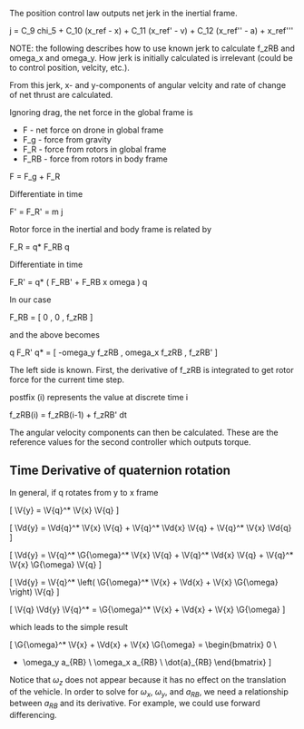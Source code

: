 The position control law outputs net jerk in the inertial frame.

j = C_9 chi_5 + C_10 (x_ref - x) + C_11 (x_ref' - v) + C_12 (x_ref'' - a) + x_ref'''

NOTE:
the following describes how to use known jerk to calculate f\_zRB and omega\_x and omega\_y.
How jerk is initially calculated is irrelevant (could be to control position, velcity, etc.).

From this jerk, x- and y-components of angular velcity and rate of change of net thrust are calculated.

Ignoring drag, the net force in the global frame is

- F - net force on drone in global frame
- F_g - force from gravity
- F_R - force from rotors in global frame
- F_RB - force from rotors in body frame

F = F_g + F_R

Differentiate in time

F' = F_R' = m j

Rotor force in the inertial and body frame is related by

F_R = q* F_RB q

Differentiate in time

F_R' = q* ( F_RB' + F_RB x omega ) q

In our case

F_RB = [ 0 , 0 , f_zRB ]

and the above becomes

q F_R' q* = [ -omega_y f_zRB , omega_x f_zRB , f_zRB' ]

The left side is known.
First, the derivative of f\_zRB is integrated to get rotor force for the current time step.

postfix (i) represents the value at discrete time i

f_zRB(i) = f_zRB(i-1) + f_zRB' dt

The angular velocity components can then be calculated. These are the reference values for the second controller which outputs torque.

## Time Derivative of quaternion rotation

In general, if q rotates from y to x frame

\[
\V{y} = \V{q}^* \V{x} \V{q}
\]

\[
\Vd{y} = \Vd{q}^* \V{x} \V{q} + \V{q}^* \Vd{x} \V{q} + \V{q}^* \V{x} \Vd{q}
\]

\[
\Vd{y} = \V{q}^* \G{\omega}^* \V{x} \V{q} + \V{q}^* \Vd{x} \V{q} + \V{q}^* \V{x} \G{\omega} \V{q}
\]

\[
\Vd{y} = \V{q}^* \left( \G{\omega}^* \V{x} + \Vd{x} + \V{x} \G{\omega} \right) \V{q}
\]

\[
\V{q} \Vd{y} \V{q}^* = \G{\omega}^* \V{x} + \Vd{x} + \V{x} \G{\omega}
\]



which leads to the simple result

\[
\G{\omega}^* \V{x} + \Vd{x} + \V{x} \G{\omega} = 
\begin{bmatrix}
0 \\
- \omega_y a_{RB} \\
\omega_x a_{RB} \\
\dot{a}_{RB}
\end{bmatrix}
\]

Notice that $\omega_z$ does not appear because it has no effect on the translation of the vehicle.
In order to solve for $\omega_x$, $\omega_y$, and $a_{RB}$, we need a relationship between $a_{RB}$ and its derivative.
For example, we could use forward differencing.






